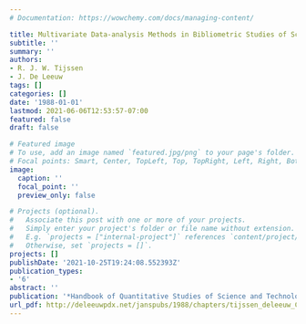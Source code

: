 ```yaml
---
# Documentation: https://wowchemy.com/docs/managing-content/

title: Multivariate Data-analysis Methods in Bibliometric Studies of Science and Technology
subtitle: ''
summary: ''
authors:
- R. J. W. Tijssen
- J. De Leeuw
tags: []
categories: []
date: '1988-01-01'
lastmod: 2021-06-06T12:53:57-07:00
featured: false
draft: false

# Featured image
# To use, add an image named `featured.jpg/png` to your page's folder.
# Focal points: Smart, Center, TopLeft, Top, TopRight, Left, Right, BottomLeft, Bottom, BottomRight.
image:
  caption: ''
  focal_point: ''
  preview_only: false

# Projects (optional).
#   Associate this post with one or more of your projects.
#   Simply enter your project's folder or file name without extension.
#   E.g. `projects = ["internal-project"]` references `content/project/deep-learning/index.md`.
#   Otherwise, set `projects = []`.
projects: []
publishDate: '2021-10-25T19:24:08.552393Z'
publication_types:
- '6'
abstract: ''
publication: '*Handbook of Quantitative Studies of Science and Technology*'
url_pdf: http://deleeuwpdx.net/janspubs/1988/chapters/tijssen_deleeuw_C_88.pdf
---
```

